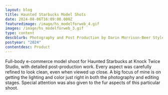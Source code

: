 ```yaml
---
layout: blog
title: Haunted Starbucks Model Shots
date: 2024-08-06T16:09:00.000Z
featuredimage: /image/hs_modelforweb_4.gif
images: /image/hs_modelforweb_3.gif
type: content
descblurb: Photography and Post Production by Darin Morrison-Beer Styled by James Wallace
postyear: "2024"
contentdesc: Product
---
```

Full-body e-commerce model shoot for Haunted Starbucks at Knock Twice Studio, with detailed post-production work. Every aspect was carefully refined to look clean, even when viewed up close. A big focus of mine is on getting the lighting and color just right in both the photography and editing stages. Special attention was also given to the fur aspects of this particular shoot.
